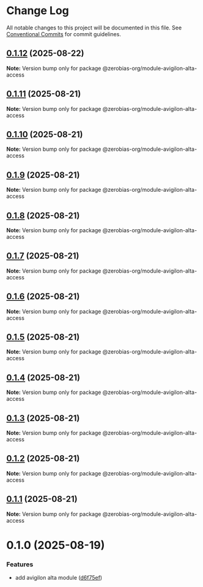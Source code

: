 # Change Log

All notable changes to this project will be documented in this file.
See [Conventional Commits](https://conventionalcommits.org) for commit guidelines.

## [0.1.12](https://github.com/zerobias-org/module-avigilon-alta-access/compare/@zerobias-org/module-avigilon-alta-access@0.1.11...@zerobias-org/module-avigilon-alta-access@0.1.12) (2025-08-22)

**Note:** Version bump only for package @zerobias-org/module-avigilon-alta-access





## [0.1.11](https://github.com/zerobias-org/module-avigilon-alta-access/compare/@zerobias-org/module-avigilon-alta-access@0.1.10...@zerobias-org/module-avigilon-alta-access@0.1.11) (2025-08-21)

**Note:** Version bump only for package @zerobias-org/module-avigilon-alta-access





## [0.1.10](https://github.com/zerobias-org/module-avigilon-alta-access/compare/@zerobias-org/module-avigilon-alta-access@0.1.9...@zerobias-org/module-avigilon-alta-access@0.1.10) (2025-08-21)

**Note:** Version bump only for package @zerobias-org/module-avigilon-alta-access





## [0.1.9](https://github.com/zerobias-org/module-avigilon-alta-access/compare/@zerobias-org/module-avigilon-alta-access@0.1.8...@zerobias-org/module-avigilon-alta-access@0.1.9) (2025-08-21)

**Note:** Version bump only for package @zerobias-org/module-avigilon-alta-access





## [0.1.8](https://github.com/zerobias-org/module-avigilon-alta-access/compare/@zerobias-org/module-avigilon-alta-access@0.1.7...@zerobias-org/module-avigilon-alta-access@0.1.8) (2025-08-21)

**Note:** Version bump only for package @zerobias-org/module-avigilon-alta-access





## [0.1.7](https://github.com/zerobias-org/module-avigilon-alta-access/compare/@zerobias-org/module-avigilon-alta-access@0.1.6...@zerobias-org/module-avigilon-alta-access@0.1.7) (2025-08-21)

**Note:** Version bump only for package @zerobias-org/module-avigilon-alta-access





## [0.1.6](https://github.com/zerobias-org/module-avigilon-alta-access/compare/@zerobias-org/module-avigilon-alta-access@0.1.5...@zerobias-org/module-avigilon-alta-access@0.1.6) (2025-08-21)

**Note:** Version bump only for package @zerobias-org/module-avigilon-alta-access





## [0.1.5](https://github.com/zerobias-org/module-avigilon-alta-access/compare/@zerobias-org/module-avigilon-alta-access@0.1.4...@zerobias-org/module-avigilon-alta-access@0.1.5) (2025-08-21)

**Note:** Version bump only for package @zerobias-org/module-avigilon-alta-access





## [0.1.4](https://github.com/zerobias-org/module-avigilon-alta-access/compare/@zerobias-org/module-avigilon-alta-access@0.1.3...@zerobias-org/module-avigilon-alta-access@0.1.4) (2025-08-21)

**Note:** Version bump only for package @zerobias-org/module-avigilon-alta-access





## [0.1.3](https://github.com/zerobias-org/module-avigilon-alta-access/compare/@zerobias-org/module-avigilon-alta-access@0.1.2...@zerobias-org/module-avigilon-alta-access@0.1.3) (2025-08-21)

**Note:** Version bump only for package @zerobias-org/module-avigilon-alta-access





## [0.1.2](https://github.com/zerobias-org/module-avigilon-alta-access/compare/@zerobias-org/module-avigilon-alta-access@0.1.1...@zerobias-org/module-avigilon-alta-access@0.1.2) (2025-08-21)

**Note:** Version bump only for package @zerobias-org/module-avigilon-alta-access





## [0.1.1](https://github.com/zerobias-org/module-avigilon-alta-access/compare/@zerobias-org/module-avigilon-alta-access@0.1.0...@zerobias-org/module-avigilon-alta-access@0.1.1) (2025-08-21)

**Note:** Version bump only for package @zerobias-org/module-avigilon-alta-access





# 0.1.0 (2025-08-19)


### Features

* add avigilon alta module ([d6f75ef](https://github.com/zerobias-org/module-avigilon-alta-access/commit/d6f75ef6b32eb315022061feacddf06f352e8490))
